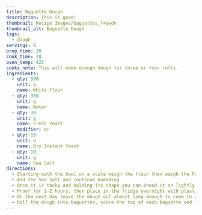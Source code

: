 ```yaml
---
title: Baguette Dough
description: This is good!
thumbnail: Recipe Images/baguettes_f4ywdv
thumbnail_alt: Baguette Dough
tags:
  - dough
servings: 6
prep_time: 30
cook_time: 20
oven_temp: 425
cooks_note: This will make enough dough for three or four rolls.
ingredients:
  - qty: 500
    unit: g
    name: White Flour
  - qty: 350
    unit: g
    name: Water
  - qty: 30
    unit: g
    name: Fresh Yeast
    modifier: or
  - qty: 10
    unit: g
    name: Dry Instant Yeast
  - qty: 10
    unit: g
    name: Sea Salt
directions:
  - Starting with the bowl on a scale weigh the flour then weigh the Fresh Yeast OR Dry Instant Yeast then in a separate cup or bowl weigh the water. Add the water to the dry ingredients and combine it until the flour is well hydrated. Then rlet it rest for 5 minutes.
  - Add the Sea Salt and continue kneading
  - Once it is tacky and holding its shape you can knead it on lightly floured surface. Knead for at least 10 minutes, then form a big dough ball
  - Proof for 1-2 hours, then place in the fridge overnight with plastic wrap over the bowl
  - On the next day leave the dough out almost long enough to come to room temperature then you can section the dough into 250g chunks which should be rolled on the same day
  - Roll the dough into baguettes, score the top of each baguette and lightly flour them before putting in the oven at 425°F. Get a second sheet pan hot in the oven, then pour water into it to create steam in the oven.
---
```

